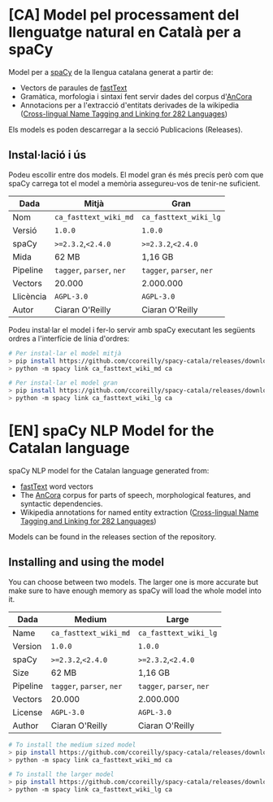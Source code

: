 # [CA] Model pel processament del llenguatge natural en Català per a spaCy

Model per a [spaCy](https://spacy.io) de la llengua catalana generat a partir de:

- Vectors de paraules de [fastText](https://github.com/facebookresearch/fastText/blob/master/docs/crawl-vectors.md)
- Gramàtica, morfologia i sintaxi fent servir dades del corpus d'[AnCora](https://github.com/UniversalDependencies/UD_Catalan-AnCora)
- Annotacions per a l'extracció d'entitats derivades de la wikipedia ([Cross-lingual Name Tagging and Linking for 282 Languages](http://nlp.cs.rpi.edu/paper/282elisa2017.pdf))

Els models es poden descarregar a la secció Publicacions (Releases).

## Instal·lació i ús

Podeu escollir entre dos models. El model gran és més precís però com que spaCy carrega tot el model a memòria assegureu-vos de tenir-ne suficient.

| Dada | Mitjà | Gran |
|---|---|---|
| Nom | `ca_fasttext_wiki_md` | `ca_fasttext_wiki_lg` |
| Versió | `1.0.0` | `1.0.0` |
| spaCy | `>=2.3.2`,`<2.4.0`| `>=2.3.2`,`<2.4.0`|
| Mida | 62 MB| 1,16 GB |
| Pipeline | `tagger`, `parser`, `ner` | `tagger`, `parser`, `ner` |
| Vectors | 20.000 | 2.000.000 |
| Llicència | `AGPL-3.0` |`AGPL-3.0` |
| Autor | Ciaran O'Reilly |Ciaran O'Reilly |

Podeu instal·lar el model i fer-lo servir amb spaCy executant les següents ordres a l'interfície de línia d'ordres:

```sh
# Per instal·lar el model mitjà
> pip install https://github.com/ccoreilly/spacy-catala/releases/download/ca_fasttext_wiki_md-1.0.0/ca_fasttext_wiki_md-1.0.0-py3-none-any.whl
> python -m spacy link ca_fasttext_wiki_md ca

# Per instal·lar el model gran
> pip install https://github.com/ccoreilly/spacy-catala/releases/download/ca_fasttext_wiki_lg-1.0.0/ca_fasttext_wiki_lg-1.0.0-py3-none-any.whl
> python -m spacy link ca_fasttext_wiki_lg ca
```

# [EN] spaCy NLP Model for the Catalan language

spaCy NLP model for the Catalan language generated from:

- [fastText](https://github.com/facebookresearch/fastText/blob/master/docs/crawl-vectors.md) word vectors
- The [AnCora](https://github.com/UniversalDependencies/UD_Catalan-AnCora) corpus for parts of speech, morphological features, and syntactic dependencies.
- Wikipedia annotations for named entity extraction ([Cross-lingual Name Tagging and Linking for 282 Languages](http://nlp.cs.rpi.edu/paper/282elisa2017.pdf))

Models can be found in the releases section of the repository.
## Installing and using the model

You can choose between two models. The larger one is more accurate but make sure to have enough memory as spaCy will load the whole model into it.

| Dada | Medium | Large |
|---|---|---|
| Name | `ca_fasttext_wiki_md` | `ca_fasttext_wiki_lg` |
| Version | `1.0.0` | `1.0.0` |
| spaCy | `>=2.3.2`,`<2.4.0`| `>=2.3.2`,`<2.4.0`|
| Size | 62 MB| 1,16 GB |
| Pipeline | `tagger`, `parser`, `ner` | `tagger`, `parser`, `ner` |
| Vectors | 20.000 | 2.000.000 |
| License | `AGPL-3.0` |`AGPL-3.0` |
| Author | Ciaran O'Reilly |Ciaran O'Reilly |

```sh
# To install the medium sized model
> pip install https://github.com/ccoreilly/spacy-catala/releases/download/ca_fasttext_wiki_md-1.0.0/ca_fasttext_wiki_md-1.0.0-py3-none-any.whl
> python -m spacy link ca_fasttext_wiki_md ca

# To install the larger model
> pip install https://github.com/ccoreilly/spacy-catala/releases/download/ca_fasttext_wiki_lg-1.0.0/ca_fasttext_wiki_lg-1.0.0-py3-none-any.whl
> python -m spacy link ca_fasttext_wiki_lg ca
```